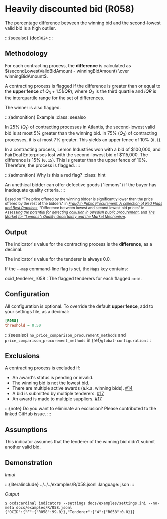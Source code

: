 # Heavily discounted bid (R058)

The percentage difference between the winning bid and the second-lowest valid bid is a high outlier.

:::{seealso}
{doc}`024`
:::

## Methodology

For each contracting process, the **difference** is calculated as $(secondLowestValidBidAmount - winningBidAmount) \over winningBidAmount$.

A contracting process is flagged if the difference is greater than or equal to the **upper fence** of $Q_3 + 1.5(IQR)$, where $Q_3$ is the third quartile and $IQR$ is the interquartile range for the set of differences.

The winner is also flagged.

:::{admonition} Example
:class: seealso

In 25% ($Q_1$) of contracting processes in Atlantis, the second-lowest valid bid is at most 5% greater than the winning bid. In 75% ($Q_3$) of contracting processes, it is at most 7% greater. This yields an upper fence of 10% (`0.1`).

In a contracting process, Lemon Industries won with a bid of \$100,000, and FairDeal Enterprises lost with the second-lowest bid of \$115,000. The difference is 15% (`0.15`). This is greater than the upper fence of 10%. Therefore, the process is flagged.
:::

:::{admonition} Why is this a red flag?
:class: hint

An unethical bidder can offer defective goods ("lemons") if the buyer has inadequate quality criteria.
:::

<small>Based on "The price offered by the winning bidder is significantly lower than the price offered by the rest of the bidders" in [*Fraud in Public Procurement: A collection of Red Flags and Best Practices*](https://ec.europa.eu/sfc/system/files/documents/sfc-files/fraud-public-procurement-final-20122017-ares20176254403.pdf), "Difference between lowest and second lowest bid prices" in [*Assessing the potential for detecting collusion in Swedish public procurement*](https://www.govtransparency.eu/wp-content/uploads/2021/08/Fazekas-Toth_SE_PPcartel_detection_20161115.pdf), and [*The Market for "Lemons": Quality Uncertainty and the Market Mechanism*](https://www.sfu.ca/~wainwrig/Econ400/akerlof.pdf).</small>

## Output

The indicator's value for the contracting process is the **difference**, as a decimal.

The indicator's value for the tenderer is always 0.0.

If the ``--map`` command-line flag is set, the ``Maps`` key contains:

ocid_tenderer_r058
: The flagged tenderers for each flagged `ocid`.

## Configuration

All configuration is optional. To override the default **upper fence**, add to your settings file, as a decimal:

```ini
[R058]
threshold = 0.50
```

:::{seealso}
`no_price_comparison_procurement_methods` and `price_comparison_procurement_methods` in {ref}`global-configuration`
:::

## Exclusions

A contracting process is excluded if:

- An award's status is pending or invalid.
- The winning bid is not the lowest bid.
- There are multiple active awards (a.k.a. winning bids). [#14](https://github.com/open-contracting/cardinal-rs/issues/14)
- A bid is submitted by multiple tenderers. [#17](https://github.com/open-contracting/cardinal-rs/issues/17)
- An award is made to multiple suppliers. [#17](https://github.com/open-contracting/cardinal-rs/issues/17)

:::{note}
Do you want to eliminate an exclusion? Please contributed to the linked GitHub issue.
:::

## Assumptions

This indicator assumes that the tenderer of the winning bid didn't submit another valid bid.

## Demonstration

*Input*

:::{literalinclude} ../../../examples/R/058.jsonl
:language: json
:::

*Output*

```console
$ ocdscardinal indicators --settings docs/examples/settings.ini --no-meta docs/examples/R/058.jsonl
{"OCID":{"F":{"R058":99.0}},"Tenderer":{"W":{"R058":0.0}}}

```
